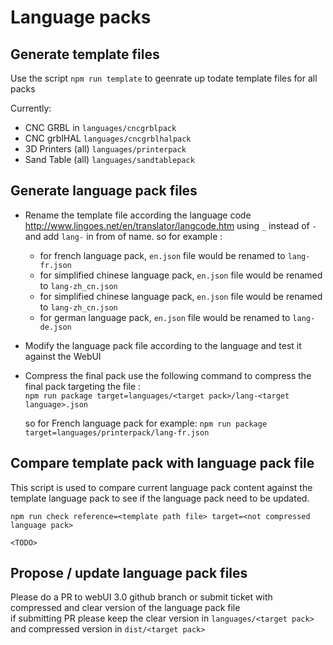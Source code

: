 # Language packs

## Generate template files

Use the script `npm run template` to geenrate up todate template files for all packs

Currently:

-   CNC GRBL in `languages/cncgrblpack`
-   CNC grblHAL `languages/cncgrblhalpack`
-   3D Printers (all) `languages/printerpack`
-   Sand Table (all) `languages/sandtablepack`

## Generate language pack files

-   Rename the template file according the language code http://www.lingoes.net/en/translator/langcode.htm using `_` instead of `-` and add `lang-` in from of name.
    so for example :

    -   for french language pack, `en.json` file would be renamed to `lang-fr.json`
    -   for simplified chinese language pack, `en.json` file would be renamed to `lang-zh_cn.json`
    -   for simplified chinese language pack, `en.json` file would be renamed to `lang-zh_cn.json`
    -   for german language pack, `en.json` file would be renamed to `lang-de.json`

-   Modify the language pack file according to the language and test it against the WebUI

-   Compress the final pack
    use the following command to compress the final pack targeting the file :  
    `npm run package target=languages/<target pack>/lang-<target language>.json`

    so for French language pack for example: 
    `npm run package target=languages/printerpack/lang-fr.json`

## Compare template pack with language pack file

This script is used to compare current language pack content against the template language pack to see if the language pack need to be updated.

`npm run check reference=<template path file> target=<not compressed language pack>`

`<TODO>`

## Propose / update language pack files

Please do a PR to webUI 3.0 github branch or submit ticket with compressed and clear version of the language pack file  
if submitting PR please keep the clear version in `languages/<target pack>` and compressed version in `dist/<target pack>`
